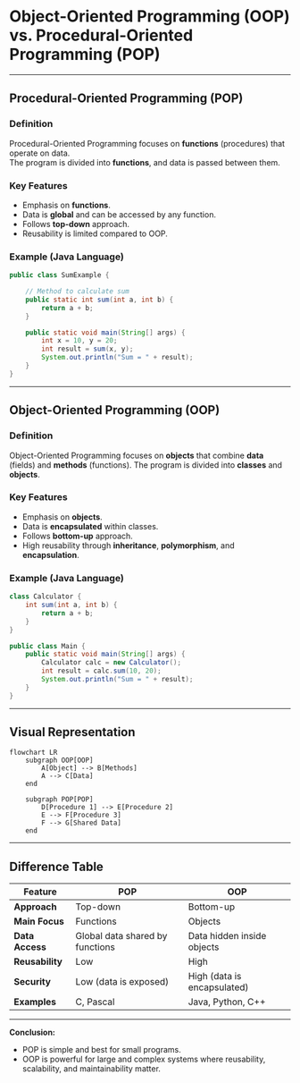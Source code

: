 # Object-Oriented Programming (OOP) vs. Procedural-Oriented Programming (POP)

---

## Procedural-Oriented Programming (POP)

### Definition
Procedural-Oriented Programming focuses on **functions** (procedures) that operate on data.  
The program is divided into **functions**, and data is passed between them.

### Key Features
- Emphasis on **functions**.
- Data is **global** and can be accessed by any function.
- Follows **top-down** approach.
- Reusability is limited compared to OOP.

### Example (Java Language)
```java
public class SumExample {

    // Method to calculate sum
    public static int sum(int a, int b) {
        return a + b;
    }

    public static void main(String[] args) {
        int x = 10, y = 20;
        int result = sum(x, y);
        System.out.println("Sum = " + result);
    }
}
````

---

## Object-Oriented Programming (OOP)

### Definition

Object-Oriented Programming focuses on **objects** that combine **data** (fields) and **methods** (functions).
The program is divided into **classes** and **objects**.

### Key Features

* Emphasis on **objects**.
* Data is **encapsulated** within classes.
* Follows **bottom-up** approach.
* High reusability through **inheritance**, **polymorphism**, and **encapsulation**.

### Example (Java Language)

```java
class Calculator {
    int sum(int a, int b) {
        return a + b;
    }
}

public class Main {
    public static void main(String[] args) {
        Calculator calc = new Calculator();
        int result = calc.sum(10, 20);
        System.out.println("Sum = " + result);
    }
}
```

---

## Visual Representation

```mermaid
flowchart LR
    subgraph OOP[OOP]
        A[Object] --> B[Methods]
        A --> C[Data]
    end

    subgraph POP[POP]
        D[Procedure 1] --> E[Procedure 2]
        E --> F[Procedure 3]
        F --> G[Shared Data]
    end
```

---

## Difference Table

| Feature         | POP                             | OOP                         |
| --------------- | ------------------------------- | --------------------------- |
| **Approach**    | Top-down                        | Bottom-up                   |
| **Main Focus**  | Functions                       | Objects                     |
| **Data Access** | Global data shared by functions | Data hidden inside objects  |
| **Reusability** | Low                             | High                        |
| **Security**    | Low (data is exposed)           | High (data is encapsulated) |
| **Examples**    | C, Pascal                       | Java, Python, C++           |

---

**Conclusion:**

* POP is simple and best for small programs.
* OOP is powerful for large and complex systems where reusability, scalability, and maintainability matter.
